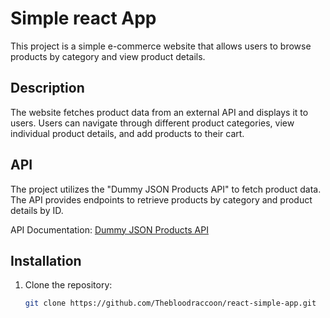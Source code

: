 # Simple react App

This project is a simple e-commerce website that allows users to browse products by category and view product details.

## Description

The website fetches product data from an external API and displays it to users. Users can navigate through different product categories, view individual product details, and add products to their cart.

## API

The project utilizes the "Dummy JSON Products API" to fetch product data. The API provides endpoints to retrieve products by category and product details by ID.

API Documentation: [Dummy JSON Products API](https://dummyjson.com/)

## Installation

1. Clone the repository:
   ```sh
   git clone https://github.com/Thebloodraccoon/react-simple-app.git